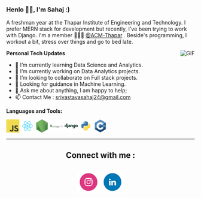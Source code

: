 <!-- ### Hi there 👋 -->

<!--
**Sahaj-Srivastava24/Sahaj-Srivastava24** is a ✨ _special_ ✨ repository because its `README.md` (this file) appears on your GitHub profile.

Here are some ideas to get you started:

- 🔭 I’m currently working on ...
- 🌱 I’m currently learning ...
- 👯 I’m looking to collaborate on ...
- 🤔 I’m looking for help with ...
- 💬 Ask me about ...
- 📫 How to reach me: ...
- 😄 Pronouns: ...
- ⚡ Fun fact: ...
-->


### Henlo 👋🏽, I'm Sahaj :)
<!-- ![](https://visitor-badge.glitch.me/badge?page_id=gunjeevsingh.gunjeevsingh) -->
<!-- <br /> -->

A freshman year at the Thapar Institute of Engineering and Technology. I prefer MERN stack for development but recently, I've been trying to work with Django. I'm a member 🙍🏽‍♂️ [@ACM-Thapar](https://github.com/ACM-Thapar) . Beside's programming, I workout a bit, stress over things and go to bed late. 

 <!-- <img align="right" alt="GIF" src="https://i.pinimg.com/originals/e4/26/70/e426702edf874b181aced1e2fa5c6cde.gif" /> -->
 <img align="right" alt="GIF" src="https://media.giphy.com/media/MdA16VIoXKKxNE8Stk/giphy.gif?cid=ecf05e47kh0wdgxqgaq8cmkgwmdk8nx84yw2uez5r59jn2v3&rid=giphy.gif&ct=g" />
 <!-- <iframe src="https://giphy.com/embed/MdA16VIoXKKxNE8Stk" width="480" height="480" frameBorder="0" class="giphy-embed" allowFullScreen></iframe> -->
  
**Personal Tech Updates**

- 🌱 I’m currently learning Data Science and Analytics.
- 🔭 I’m currently working on Data Analytics projects.
- 👯 I’m looking to collaborate on Full stack projects.
- 💬 Looking for guidance in Machine Learning.
- 💬 Ask me about anything, I am happy to help;
- 📫 Contact Me : srivastavasahaj24@gmail.com

**Languages and Tools:**  

<!-- <code><img height="35" src="https://raw.githubusercontent.com/github/explore/80688e429a7d4ef2fca1e82350fe8e3517d3494d/topics/html/html.png"></code> -->
<!-- <code><img height="35" src="https://raw.githubusercontent.com/github/explore/80688e429a7d4ef2fca1e82350fe8e3517d3494d/topics/css/css.png"></code> -->
<!-- <code><img height="35" src="https://raw.githubusercontent.com/github/explore/80688e429a7d4ef2fca1e82350fe8e3517d3494d/topics/bootstrap/bootstrap.png"></code> -->
<!-- <code><img height="35" src="https://raw.githubusercontent.com/github/explore/80688e429a7d4ef2fca1e82350fe8e3517d3494d/topics/redux/redux.png"></code> -->
<!-- <code><img height="35" src="https://raw.githubusercontent.com/github/explore/80688e429a7d4ef2fca1e82350fe8e3517d3494d/topics/flask/flask.png"></code> -->
<!-- <code><img height="35" src="https://raw.githubusercontent.com/github/explore/80688e429a7d4ef2fca1e82350fe8e3517d3494d/topics/c/c.png"></code> -->
<!-- <code><img height="35" src="https://raw.githubusercontent.com/github/explore/80688e429a7d4ef2fca1e82350fe8e3517d3494d/topics/git/git.png"></code> -->
<code><img height="35" src="https://raw.githubusercontent.com/github/explore/80688e429a7d4ef2fca1e82350fe8e3517d3494d/topics/javascript/javascript.png"></code>
<code><img height="35" src="https://raw.githubusercontent.com/github/explore/80688e429a7d4ef2fca1e82350fe8e3517d3494d/topics/react/react.png"></code>
<code><img height="35" src="https://raw.githubusercontent.com/github/explore/80688e429a7d4ef2fca1e82350fe8e3517d3494d/topics/nodejs/nodejs.png"></code>
<code><img height="35" src="https://raw.githubusercontent.com/github/explore/80688e429a7d4ef2fca1e82350fe8e3517d3494d/topics/mongodb/mongodb.png"></code>
<code><img height="35" src="https://raw.githubusercontent.com/github/explore/80688e429a7d4ef2fca1e82350fe8e3517d3494d/topics/django/django.png"></code>
<code><img height="35" src="https://raw.githubusercontent.com/github/explore/80688e429a7d4ef2fca1e82350fe8e3517d3494d/topics/python/python.png"></code>
<code><img height="35" src="https://raw.githubusercontent.com/github/explore/80688e429a7d4ef2fca1e82350fe8e3517d3494d/topics/cpp/cpp.png"></code>


<hr>
<div align=center>
<!-- <h2>Github Contributions</h2></div> -->

<!-- <div align="center"> -->
  <!-- <img alt="Sahaj's github stats" src = "https://github-readme-streak-stats.herokuapp.com/?user=gunjeevsingh&theme=black-ice"/></div>
  <img alt="Sahaj's Activity Graph" src="https://activity-graph.herokuapp.com/graph?username=gunjeevsingh&bg_color=0D1117&color=fff&line=58A6FF&point=FFF&hide_border=true"></a> -->
  <!-- <br> -->
  <!-- <hr> -->
<div align='center'>
  <h2>Connect with me :<h2/>
  <a href="https://www.instagram.com/that_introvert_jerk/"><img src="https://github.com/aritraroy/social-icons/blob/master/instagram-icon.png?raw=true" width="60"></a>
  <a href="https://www.linkedin.com/in/mad1ad"><img src="https://github.com/aritraroy/social-icons/blob/master/linkedin-icon.png?raw=true" width="60"></a>
</div>
